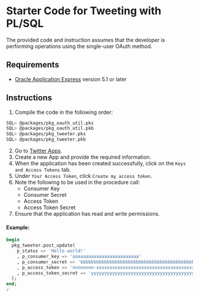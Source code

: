 # Starter Code for Tweeting with PL/SQL
The provided code and instruction assumes that the developer is performing operations using the single-user OAuth method.

## Requirements
* [Oracle Application Express](https://apex.oracle.com/) version 5.1 or later

## Instructions
1. Compile the code in the following order:
```bash
SQL> @packages/pkg_oauth_util.pks
SQL> @packages/pkg_oauth_util.pkb
SQL> @packages/pkg_tweeter.pks
SQL> @packages/pkg_tweeter.pkb
```
2. Go to [Twitter Apps](https://apps.twitter.com/).
3. Create a new App and provide the required information.
4. When the application has been created successfully, click on the `Keys and Access Tokens` tab.
5. Under `Your Access Token`, click `Create my access token`.
6. Note the following to be used in the procedure call:
    - Consumer Key
    - Consumer Secret
    - Access Token
    - Access Token Secret
7. Ensure that the application has read and write permissions.


#### Example:
```sql
begin
  pkg_tweeter.post_update(
    p_status => 'Hello world!'
    , p_consumer_key => 'aaaaaaaaaaaaaaaaaaaaaaaaa'
    , p_consumer_secret => 'bbbbbbbbbbbbbbbbbbbbbbbbbbbbbbbbbbbbbbbbbbbbbbbbbb'
    , p_access_token => 'nnnnnnnn-xxxxxxxxxxxxxxxxxxxxxxxxxxxxxxxxxxxxxxxxx'
    , p_access_token_secret => 'yyyyyyyyyyyyyyyyyyyyyyyyyyyyyyyyyyyyyyyyyyyyy'
  );
end;
/
```